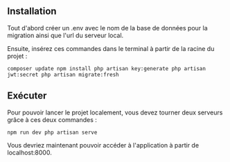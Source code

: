 ## Installation

Tout d'abord créer un .env avec le nom de la base de données pour la migration ainsi que l'url du serveur local.

Ensuite, insérez ces commandes dans le terminal à partir de la racine du projet :

`composer update
npm install
php artisan key:generate
php artisan jwt:secret
php artisan migrate:fresh`

## Exécuter

Pour pouvoir lancer le projet localement, vous devez tourner deux serveurs grâce à ces deux commandes :

`npm run dev
php artisan serve`

Vous devriez maintenant pouvoir accéder à l'application à partir de localhost:8000.
